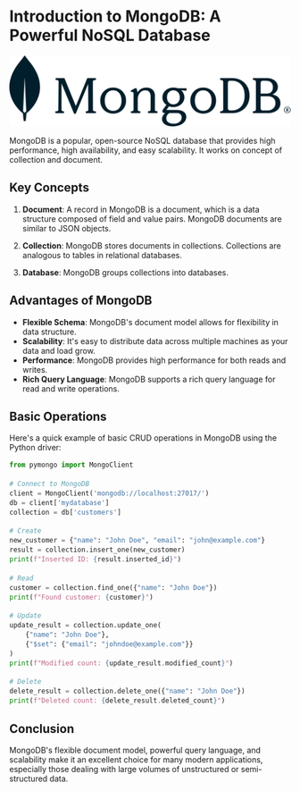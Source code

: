 # Introduction to MongoDB: A Powerful NoSQL Database

![MongoDB Logo](images/mongodb-logo.png)

MongoDB is a popular, open-source NoSQL database that provides high performance, high availability, and easy scalability. It works on concept of collection and document.

## Key Concepts

1. **Document**: A record in MongoDB is a document, which is a data structure composed of field and value pairs. MongoDB documents are similar to JSON objects.

2. **Collection**: MongoDB stores documents in collections. Collections are analogous to tables in relational databases.

3. **Database**: MongoDB groups collections into databases.

## Advantages of MongoDB

- **Flexible Schema**: MongoDB's document model allows for flexibility in data structure.
- **Scalability**: It's easy to distribute data across multiple machines as your data and load grow.
- **Performance**: MongoDB provides high performance for both reads and writes.
- **Rich Query Language**: MongoDB supports a rich query language for read and write operations.

## Basic Operations

Here's a quick example of basic CRUD operations in MongoDB using the Python driver:

```python
from pymongo import MongoClient

# Connect to MongoDB
client = MongoClient('mongodb://localhost:27017/')
db = client['mydatabase']
collection = db['customers']

# Create
new_customer = {"name": "John Doe", "email": "john@example.com"}
result = collection.insert_one(new_customer)
print(f"Inserted ID: {result.inserted_id}")

# Read
customer = collection.find_one({"name": "John Doe"})
print(f"Found customer: {customer}")

# Update
update_result = collection.update_one(
    {"name": "John Doe"},
    {"$set": {"email": "johndoe@example.com"}}
)
print(f"Modified count: {update_result.modified_count}")

# Delete
delete_result = collection.delete_one({"name": "John Doe"})
print(f"Deleted count: {delete_result.deleted_count}")
```

## Conclusion

MongoDB's flexible document model, powerful query language, and scalability make it an excellent choice for many modern applications, especially those dealing with large volumes of unstructured or semi-structured data.
